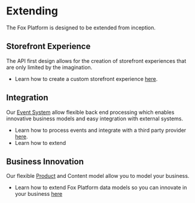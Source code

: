 # Extending

The Fox Platform is designed to be extended from inception. 

## Storefront Experience
The API first design allows for the creation of storefront experiences that are only limited by the imagination. 

- Learn how to create a custom storefront experience [here](experience.md).

## Integration 
Our [Event System](../events/index.md) allow flexible back end processing which enables innovative business models and easy integration with external systems.

- Learn how to process events and integrate with a third party provider [here](integrate.md).
- Learn how to extend 

## Business Innovation

Our flexible [Product](../products/index.md) and Content model allow you to model your business.

- Learn how to extend Fox Platform data models so you can innovate in your business [here](innovate.md)



